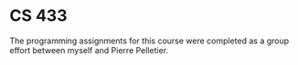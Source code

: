 # CS 433

The programming assignments for this course were completed as a group effort between myself and Pierre Pelletier. 
